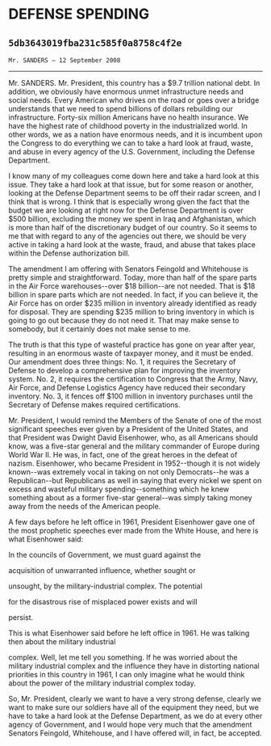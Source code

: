 # DEFENSE SPENDING
## `5db3643019fba231c585f0a8758c4f2e`
`Mr. SANDERS — 12 September 2008`

---


Mr. SANDERS. Mr. President, this country has a $9.7 trillion national 
debt. In addition, we obviously have enormous unmet infrastructure 
needs and social needs. Every American who drives on the road or goes 
over a bridge understands that we need to spend billions of dollars 
rebuilding our infrastructure. Forty-six million Americans have no 
health insurance. We have the highest rate of childhood poverty in the 
industrialized world. In other words, we as a nation have enormous 
needs, and it is incumbent upon the Congress to do everything we can to 
take a hard look at fraud, waste, and abuse in every agency of the U.S. 
Government, including the Defense Department.

I know many of my colleagues come down here and take a hard look at 
this issue. They take a hard look at that issue, but for some reason or 
another, looking at the Defense Department seems to be off their radar 
screen, and I think that is wrong. I think that is especially wrong 
given the fact that the budget we are looking at right now for the 
Defense Department is over $500 billion, excluding the money we spent 
in Iraq and Afghanistan, which is more than half of the discretionary 
budget of our country. So it seems to me that with regard to any of the 
agencies out there, we should be very active in taking a hard look at 
the waste, fraud, and abuse that takes place within the Defense 
authorization bill.

The amendment I am offering with Senators Feingold and Whitehouse is 
pretty simple and straightforward. Today, more than half of the spare 
parts in the Air Force warehouses--over $18 billion--are not needed. 
That is $18 billion in spare parts which are not needed. In fact, if 
you can believe it, the Air Force has on order $235 million in 
inventory already identified as ready for disposal. They are spending 
$235 million to bring inventory in which is going to go out because 
they do not need it. That may make sense to somebody, but it certainly 
does not make sense to me.

The truth is that this type of wasteful practice has gone on year 
after year, resulting in an enormous waste of taxpayer money, and it 
must be ended. Our amendment does three things: No. 1, it requires the 
Secretary of Defense to develop a comprehensive plan for improving the 
inventory system. No. 2, it requires the certification to Congress that 
the Army, Navy, Air Force, and Defense Logistics Agency have reduced 
their secondary inventory. No. 3, it fences off $100 million in 
inventory purchases until the Secretary of Defense makes required 
certifications.

Mr. President, I would remind the Members of the Senate of one of the 
most significant speeches ever given by a President of the United 
States, and that President was Dwight David Eisenhower, who, as all 
Americans should know, was a five-star general and the military 
commander of Europe during World War II. He was, in fact, one of the 
great heroes in the defeat of nazism. Eisenhower, who became President 
in 1952--though it is not widely known--was extremely vocal in taking 
on not only Democrats--he was a Republican--but Republicans as well in 
saying that every nickel we spent on excess and wasteful military 
spending--something which he knew something about as a former five-star 
general--was simply taking money away from the needs of the American 
people.

A few days before he left office in 1961, President Eisenhower gave 
one of the most prophetic speeches ever made from the White House, and 
here is what Eisenhower said:




 In the councils of Government, we must guard against the 


 acquisition of unwarranted influence, whether sought or 


 unsought, by the military-industrial complex. The potential 


 for the disastrous rise of misplaced power exists and will 


 persist.


This is what Eisenhower said before he left office in 1961. He was 
talking then about the military industrial


complex. Well, let me tell you something. If he was worried about the 
military industrial complex and the influence they have in distorting 
national priorities in this country in 1961, I can only imagine what he 
would think about the power of the military industrial complex today.

So, Mr. President, clearly we want to have a very strong defense, 
clearly we want to make sure our soldiers have all of the equipment 
they need, but we have to take a hard look at the Defense Department, 
as we do at every other agency of Government, and I would hope very 
much that the amendment Senators Feingold, Whitehouse, and I have 
offered will, in fact, be accepted.
